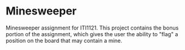 # Minesweeper
Minesweeper assignment for ITI1121. This project contains the bonus portion of the assignment, which gives the user the ability to "flag" a position on the board that may contain a mine.  
